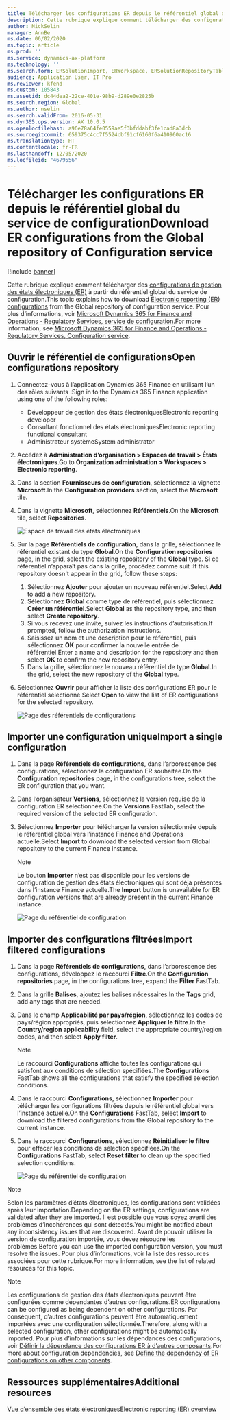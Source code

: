 ```yaml
---
title: Télécharger les configurations ER depuis le référentiel global du service de configuration
description: Cette rubrique explique comment télécharger des configurations de gestion des états électroniques (ER) à partir du référentiel global du service de configuration.
author: NickSelin
manager: AnnBe
ms.date: 06/02/2020
ms.topic: article
ms.prod: ''
ms.service: dynamics-ax-platform
ms.technology: ''
ms.search.form: ERSolutionImport, ERWorkspace, ERSolutionRepositoryTable
audience: Application User, IT Pro
ms.reviewer: kfend
ms.custom: 105843
ms.assetid: dc44dea2-22ce-401e-98b9-d289e0e2825b
ms.search.region: Global
ms.author: nselin
ms.search.validFrom: 2016-05-31
ms.dyn365.ops.version: AX 10.0.5
ms.openlocfilehash: a96e78a64fe0559ae5f3bfddabf3fe1cad8a3dcb
ms.sourcegitcommit: 659375c4cc7f5524cbf91cf6160f6a410960ac16
ms.translationtype: HT
ms.contentlocale: fr-FR
ms.lasthandoff: 12/05/2020
ms.locfileid: "4679556"
---
```

# <a name="download-er-configurations-from-the-global-repository-of-configuration-service"></a><span data-ttu-id="6c489-103">Télécharger les configurations ER depuis le référentiel global du service de configuration</span><span class="sxs-lookup"><span data-stu-id="6c489-103">Download ER configurations from the Global repository of Configuration service</span></span>

[!include [banner](../includes/banner.md)]

<span data-ttu-id="6c489-104">Cette rubrique explique comment télécharger des [configurations de gestion des états électroniques (ER)](general-electronic-reporting.md#Configuration) à partir du référentiel global du service de configuration.</span><span class="sxs-lookup"><span data-stu-id="6c489-104">This topic explains how to download [Electronic reporting (ER) configurations](general-electronic-reporting.md#Configuration) from the Global repository of configuration service.</span></span> <span data-ttu-id="6c489-105">Pour plus d’informations, voir [Microsoft Dynamics 365 for Finance and Operations - Regulatory Services, service de configuration](https://docs.microsoft.com/business-applications-release-notes/october18/dynamics365-finance-operations/regulatory-service-configuration).</span><span class="sxs-lookup"><span data-stu-id="6c489-105">For more information, see [Microsoft Dynamics 365 for Finance and Operations - Regulatory Services, Configuration service](https://docs.microsoft.com/business-applications-release-notes/october18/dynamics365-finance-operations/regulatory-service-configuration).</span></span>

## <a name="open-configurations-repository"></a><span data-ttu-id="6c489-106">Ouvrir le référentiel de configurations</span><span class="sxs-lookup"><span data-stu-id="6c489-106">Open configurations repository</span></span>

1. <span data-ttu-id="6c489-107">Connectez-vous à l’application Dynamics 365 Finance en utilisant l’un des rôles suivants :</span><span class="sxs-lookup"><span data-stu-id="6c489-107">Sign in to the Dynamics 365 Finance application using one of the following roles:</span></span>

    - <span data-ttu-id="6c489-108">Développeur de gestion des états électroniques</span><span class="sxs-lookup"><span data-stu-id="6c489-108">Electronic reporting developer</span></span>
    - <span data-ttu-id="6c489-109">Consultant fonctionnel des états électroniques</span><span class="sxs-lookup"><span data-stu-id="6c489-109">Electronic reporting functional consultant</span></span>
    - <span data-ttu-id="6c489-110">Administrateur système</span><span class="sxs-lookup"><span data-stu-id="6c489-110">System administrator</span></span>

2. <span data-ttu-id="6c489-111">Accédez à **Administration d’organisation > Espaces de travail > États électroniques**.</span><span class="sxs-lookup"><span data-stu-id="6c489-111">Go to **Organization administration > Workspaces > Electronic reporting**.</span></span>
3. <span data-ttu-id="6c489-112">Dans la section **Fournisseurs de configuration**, sélectionnez la vignette **Microsoft**.</span><span class="sxs-lookup"><span data-stu-id="6c489-112">In the **Configuration providers** section, select the **Microsoft** tile.</span></span>
3. <span data-ttu-id="6c489-113">Dans la vignette **Microsoft**, sélectionnez **Référentiels**.</span><span class="sxs-lookup"><span data-stu-id="6c489-113">On the **Microsoft** tile, select **Repositories**.</span></span>

    ![Espace de travail des états électroniques](./media/er-download-configurations-global-repo-er-workspace.png)

4. <span data-ttu-id="6c489-115">Sur la page **Référentiels de configuration**, dans la grille, sélectionnez le référentiel existant du type **Global**.</span><span class="sxs-lookup"><span data-stu-id="6c489-115">On the **Configuration repositories** page, in the grid, select the existing repository of the **Global** type.</span></span> <span data-ttu-id="6c489-116">Si ce référentiel n’apparaît pas dans la grille, procédez comme suit :</span><span class="sxs-lookup"><span data-stu-id="6c489-116">If this repository doesn't appear in the grid, follow these steps:</span></span>

    1. <span data-ttu-id="6c489-117">Sélectionnez **Ajouter** pour ajouter un nouveau référentiel.</span><span class="sxs-lookup"><span data-stu-id="6c489-117">Select **Add** to add a new repository.</span></span>
    2. <span data-ttu-id="6c489-118">Sélectionnez **Global** comme type de référentiel, puis sélectionnez **Créer un référentiel**.</span><span class="sxs-lookup"><span data-stu-id="6c489-118">Select **Global** as the repository type, and then select **Create repository**.</span></span>
    3. <span data-ttu-id="6c489-119">Si vous recevez une invite, suivez les instructions d’autorisation.</span><span class="sxs-lookup"><span data-stu-id="6c489-119">If prompted, follow the authorization instructions.</span></span>
    4. <span data-ttu-id="6c489-120">Saisissez un nom et une description pour le référentiel, puis sélectionnez **OK** pour confirmer la nouvelle entrée de référentiel.</span><span class="sxs-lookup"><span data-stu-id="6c489-120">Enter a name and description for the repository and then select **OK** to confirm the new repository entry.</span></span>
    5. <span data-ttu-id="6c489-121">Dans la grille, sélectionnez le nouveau référentiel de type **Global**.</span><span class="sxs-lookup"><span data-stu-id="6c489-121">In the grid, select the new repository of the **Global** type.</span></span>

5. <span data-ttu-id="6c489-122">Sélectionnez **Ouvrir** pour afficher la liste des configurations ER pour le référentiel sélectionné.</span><span class="sxs-lookup"><span data-stu-id="6c489-122">Select **Open** to view the list of ER configurations for the selected repository.</span></span>

    ![Page des référentiels de configurations](./media/er-download-configurations-global-repo-repositories-list.png)

## <a name="import-a-single-configuration"></a><span data-ttu-id="6c489-124">Importer une configuration unique</span><span class="sxs-lookup"><span data-stu-id="6c489-124">Import a single configuration</span></span>

1. <span data-ttu-id="6c489-125">Dans la page **Référentiels de configurations**, dans l’arborescence des configurations, sélectionnez la configuration ER souhaitée.</span><span class="sxs-lookup"><span data-stu-id="6c489-125">On the **Configuration repositories** page, in the configurations tree, select the ER configuration that you want.</span></span>
2. <span data-ttu-id="6c489-126">Dans l’organisateur **Versions**, sélectionnez la version requise de la configuration ER sélectionnée.</span><span class="sxs-lookup"><span data-stu-id="6c489-126">On the **Versions** FastTab, select the required version of the selected ER configuration.</span></span>
3. <span data-ttu-id="6c489-127">Sélectionnez **Importer** pour télécharger la version sélectionnée depuis le référentiel global vers l’instance Finance and Operations actuelle.</span><span class="sxs-lookup"><span data-stu-id="6c489-127">Select **Import** to download the selected version from Global repository to the current Finance instance.</span></span>

    > [!NOTE]
    > <span data-ttu-id="6c489-128">Le bouton **Importer** n’est pas disponible pour les versions de configuration de gestion des états électroniques qui sont déjà présentes dans l’instance Finance actuelle.</span><span class="sxs-lookup"><span data-stu-id="6c489-128">The **Import** button is unavailable for ER configuration versions that are already present in the current Finance instance.</span></span>

    ![Page du référentiel de configuration](./media/er-download-configurations-global-repo-repository-content.png)

## <a name="import-filtered-configurations"></a><span data-ttu-id="6c489-130">Importer des configurations filtrées</span><span class="sxs-lookup"><span data-stu-id="6c489-130">Import filtered configurations</span></span>

1. <span data-ttu-id="6c489-131">Dans la page **Référentiels de configurations**, dans l’arborescence des configurations, développez le raccourci **Filtre**.</span><span class="sxs-lookup"><span data-stu-id="6c489-131">On the **Configuration repositories** page, in the configurations tree, expand the **Filter** FastTab.</span></span>
2. <span data-ttu-id="6c489-132">Dans la grille **Balises**, ajoutez les balises nécessaires.</span><span class="sxs-lookup"><span data-stu-id="6c489-132">In the **Tags** grid, add any tags that are needed.</span></span>
3. <span data-ttu-id="6c489-133">Dans le champ **Applicabilité par pays/région**, sélectionnez les codes de pays/région appropriés, puis sélectionnez **Appliquer le filtre**.</span><span class="sxs-lookup"><span data-stu-id="6c489-133">In the **Country/region applicability** field, select the appropriate country/region codes, and then select  **Apply filter**.</span></span>

    > [!NOTE]
    > <span data-ttu-id="6c489-134">Le raccourci **Configurations** affiche toutes les configurations qui satisfont aux conditions de sélection spécifiées.</span><span class="sxs-lookup"><span data-stu-id="6c489-134">The **Configurations** FastTab shows all the configurations that satisfy the specified selection conditions.</span></span>

4. <span data-ttu-id="6c489-135">Dans le raccourci **Configurations**, sélectionnez **Importer** pour télécharger les configurations filtrées depuis le référentiel global vers l’instance actuelle.</span><span class="sxs-lookup"><span data-stu-id="6c489-135">On the **Configurations** FastTab, select **Import** to download the filtered configurations from the Global repository to the current instance.</span></span>
5. <span data-ttu-id="6c489-136">Dans le raccourci **Configurations**, sélectionnez **Réinitialiser le filtre** pour effacer les conditions de sélection spécifiées.</span><span class="sxs-lookup"><span data-stu-id="6c489-136">On the **Configurations** FastTab, select **Reset filter** to clean up the specified selection conditions.</span></span>

    ![Page du référentiel de configuration](./media/er-download-configurations-global-repo-filtered-configurations.png)

> [!NOTE]
> <span data-ttu-id="6c489-138">Selon les paramètres d’états électroniques, les configurations sont validées après leur importation.</span><span class="sxs-lookup"><span data-stu-id="6c489-138">Depending on the ER settings, configurations are validated after they are imported.</span></span> <span data-ttu-id="6c489-139">Il est possible que vous soyez averti des problèmes d’incohérences qui sont détectés.</span><span class="sxs-lookup"><span data-stu-id="6c489-139">You might be notified about any inconsistency issues that are discovered.</span></span> <span data-ttu-id="6c489-140">Avant de pouvoir utiliser la version de configuration importée, vous devez résoudre les problèmes.</span><span class="sxs-lookup"><span data-stu-id="6c489-140">Before you can use the imported configuration version, you must resolve the issues.</span></span> <span data-ttu-id="6c489-141">Pour plus d’informations, voir la liste des ressources associées pour cette rubrique.</span><span class="sxs-lookup"><span data-stu-id="6c489-141">For more information, see the list of related resources for this topic.</span></span>

> [!NOTE]
> <span data-ttu-id="6c489-142">Les configurations de gestion des états électroniques peuvent être configurées comme dépendantes d’autres configurations.</span><span class="sxs-lookup"><span data-stu-id="6c489-142">ER configurations can be configured as being dependent on other configurations.</span></span> <span data-ttu-id="6c489-143">Par conséquent, d’autres configurations peuvent être automatiquement importées avec une configuration sélectionnée.</span><span class="sxs-lookup"><span data-stu-id="6c489-143">Therefore, along with a selected configuration, other configurations might be automatically imported.</span></span> <span data-ttu-id="6c489-144">Pour plus d’informations sur les dépendances des configurations, voir [Définir la dépendance des configurations ER à d’autres composants](tasks/er-define-dependency-er-configurations-from-other-components-july-2017.md).</span><span class="sxs-lookup"><span data-stu-id="6c489-144">For more about configuration dependencies, see [Define the dependency of ER configurations on other components](tasks/er-define-dependency-er-configurations-from-other-components-july-2017.md).</span></span>

## <a name="additional-resources"></a><span data-ttu-id="6c489-145">Ressources supplémentaires</span><span class="sxs-lookup"><span data-stu-id="6c489-145">Additional resources</span></span>

[<span data-ttu-id="6c489-146">Vue d’ensemble des états électroniques</span><span class="sxs-lookup"><span data-stu-id="6c489-146">Electronic reporting (ER) overview</span></span>](general-electronic-reporting.md)

